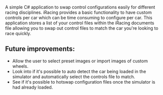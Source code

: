 A simple C# application to swap control configurations easily for different racing disciplines. iRacing provides a basic functionality to have custom controls per car which can be time consuming to configure per car. This application stores a list of your control files within the iRacing documents file allowing you to swap out control files to match the car you're looking to race quickly.

 ## Future improvements:
- Allow the user to select preset images or import images of custom wheels.
- Look into if it's possible to auto detect the car being loaded in the simulator and automatically select the controls file to match.
- See if it's possible to hotswap configuration files once the simulator is had already loaded. 
